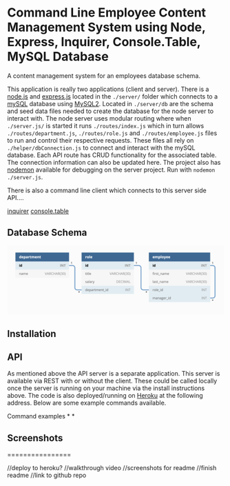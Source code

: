 # Command Line Employee Content Management System using Node, Express, Inquirer, Console.Table, MySQL Database

A content management system for an employees database schema. 

This application is really two applications (client and server). There is a [node.js](https://nodejs.org/en/) and [express.js](https://expressjs.com/) located in the `./server/` folder which connects to a [mySQL](https://www.mysql.com/) database using [MySQL2](https://www.npmjs.com/package/mysql2). Located in `./server/db` are the schema and seed data files needed to create the database for the node server to interact with. The node server uses modular routing where when `./server.js/` is started it runs `./routes/index.js` which in turn allows `./routes/department.js`, `./routes/role.js` and `./routes/employee.js` files to run and control their respective requests. These files all rely on `./helper/dbConnection.js` to connect and interact with the mySQL database. Each API route has CRUD functionality for the associated table. The connection information can also be updated here. The project also has [nodemon](https://www.npmjs.com/package/nodemon) available for debugging on the server project. Run with `nodemon ./server.js`.

There is also a command line client which connects to this server side API....

[inquirer](https://www.npmjs.com/package/inquirer)
[console.table](https://www.npmjs.com/package/console.table)

## Database Schema

![DB schema](./assets/schema-diagram.png)

## Installation

## API

As mentioned above the API server is a separate application. This  server is available via REST with or without the client. These could be called locally once the server is running on your machine via the install instructions above. The code is also deployed/running on [Heroku](https://www.heroku.com/) at the following address. Below are some example commands available. 

Command examples
* 
* 

## Screenshots

================

//deploy to heroku?
//walkthrough video
//screenshots for readme
//finish readme
//link to github repo